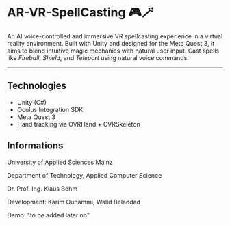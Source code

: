 # AR-VR-SpellCasting 🎮🪄

An AI voice-controlled and immersive VR spellcasting experience in a virtual reality environment.
Built with Unity and designed for the Meta Quest 3, it aims to blend intuitive magic mechanics with natural user input.
Cast spells like *Fireball*, *Shield*, and *Teleport* using natural voice commands.

---

## Technologies

- Unity (C#)
- Oculus Integration SDK
- Meta Quest 3
- Hand tracking via OVRHand + OVRSkeleton

## Informations

University of Applied Sciences Mainz

Department of Technology, Applied Computer Science

Dr. Prof. Ing. Klaus Böhm

Development: Karim Ouhammi, Walid Beladdad

Demo: "to be added later on"
